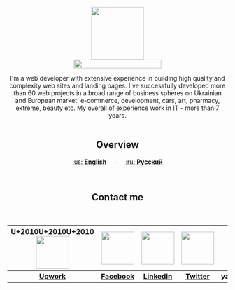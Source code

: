 <p align="center">
  <a href="https://kpolosin.github.io/">
    <img src="https://kpolosin.github.io/dist/images/small-logo.svg" width=120 height=120>
    <br>
    <img src="https://kpolosin.github.io/dist/images/name-logo.svg" width=200 height=20>
  </a>


<p align="center">
    I'm a web developer with extensive experience in building high quality and complexity web sites and landing pages. I've successfully developed more than 60 web projects in a broad range of business spheres on Ukrainian and European market: e-commerce, development, cars, art, pharmacy, extreme, beauty etc.
    My overall of experience work in IT - more than 7 years.
    <br><br>
    <h2 align="center"><strong>Overview</strong></h2>
  </p>
</p>

<p align="center">
    <a href="https://kpolosin.github.io">:us: <b>English</b></a>&emsp; &middot; &emsp;
    <a href="https://kpolosin.github.io/rus/index.html">:ru: <b>Русский</b></a>
</p>
<br>

<h2 align="center"><strong>Contact me</strong></h2>
<br>

| U+2010U+2010U+2010<a href="https://www.upwork.com/o/profiles/users/_~013f4766f5942a8a0c/"><img src="https://kpolosin.github.io/dist/images/Upwork.svg" width=75 height=75></a> | <a href="https://www.facebook.com/kostya.polosin/"><img src="https://kpolosin.github.io/dist/images/Facebook.svg" width=75 height=75></a> | <a href="https://www.linkedin.com/in/konstantinpolosin/"><img src="https://kpolosin.github.io/dist/images/LinkedIn.svg" width=75 height=75></a> | <a href="https://twitter.com/PKostya404"><img src="https://kpolosin.github.io/dist/images/Twitter.svg" width=75 height=75></a> | <img src="https://kpolosin.github.io/dist/images/Skype.svg" width=75 height=75> | <a href="mailto:user0403@gmail.com"><img src="https://kpolosin.github.io/dist/images/Gmail.svg" width=75 height=75></a> |
| :---: | :---: | :---: | :---: | :---: | :---: |
| <a href="https://www.upwork.com/o/profiles/users/_~013f4766f5942a8a0c/"><b>Upwork</b></a> | <a href="https://www.facebook.com/kostya.polosin/"><b>Facebook</b></a> | <a href="https://www.linkedin.com/in/konstantinpolosin/"><b>Linkedin</b></a> | <a href="https://twitter.com/PKostya404"><b>Twitter</b></a> | <b>yapokakal404</b> | <a href="mailto:user0403@gmail.com"><b>user0403@gmail.com</b></a> |

